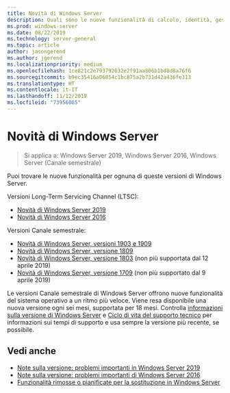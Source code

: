 ```yaml
---
title: Novità di Windows Server
description: Quali sono le nuove funzionalità di calcolo, identità, gestione, automazione, rete, sicurezza e archiviazione.
ms.prod: windows-server
ms.date: 08/22/2019
ms.technology: server-general
ms.topic: article
author: jasongerend
ms.author: jgerend
ms.localizationpriority: medium
ms.openlocfilehash: 1ce821c2e793792032e2f91aa806b1bd8d8a76f6
ms.sourcegitcommit: b9ec35416a06854c1bc875a2b731d42a436fe313
ms.translationtype: HT
ms.contentlocale: it-IT
ms.lasthandoff: 11/12/2019
ms.locfileid: "73956065"
---
```

# <a name="whats-new-in-windows-server"></a>Novità di Windows Server

> Si applica a: Windows Server 2019, Windows Server 2016, Windows Server (Canale semestrale)

Puoi trovare le nuove funzionalità per ognuna di queste versioni di Windows Server.  

Versioni Long-Term Servicing Channel (LTSC):

- [Novità di Windows Server 2019](../get-started-19/whats-new-19.md)
- [Novità di Windows Server 2016](whats-new-in-windows-server-2016.md)

Versioni Canale semestrale:

- [Novità di Windows Server, versioni 1903 e 1909](../get-started-19/whats-new-in-windows-server-1903-1909.md)
- [Novità di Windows Server, versione 1809](whats-new-in-windows-server-1809.md)
- [Novità di Windows Server, versione 1803](whats-new-in-windows-server-1803.md) (non più supportata dal 12 aprile 2019)
- [Novità di Windows Server, versione 1709](whats-new-in-windows-server-1709.md) (non più supportato dal 9 aprile 2019)

Le versioni Canale semestrale di Windows Server offrono nuove funzionalità del sistema operativo a un ritmo più veloce. Viene resa disponibile una nuova versione ogni sei mesi, supportata per 18 mesi. Controlla [informazioni sulla versione di Windows Server](windows-server-release-info.md) e [Ciclo di vita del supporto tecnico](https://support.microsoft.com/lifecycle) per informazioni sui tempi di supporto e usa sempre la versione più recente, se possibile.

## <a name="see-also"></a>Vedi anche

- [Note sulla versione: problemi importanti in Windows Server 2019](../get-started-19/rel-notes-19.md)
- [Note sulla versione: problemi importanti di Windows Server 2016](Windows-Server-2016-GA-Release-Notes.md)
- [Funzionalità rimosse o pianificate per la sostituzione in Windows Server](../get-started-19/removed-features.md)